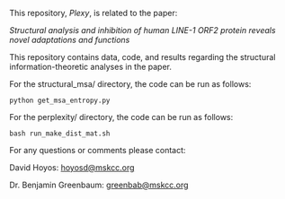 This repository, *Plexy*, is related to the paper:

*Structural analysis and inhibition of human LINE-1 ORF2 protein reveals novel adaptations and functions*

This repository contains data, code, and results regarding the structural information-theoretic analyses in the paper.

For the structural_msa/ directory, the code can be run as follows:

`python get_msa_entropy.py`

For the perplexity/ directory, the code can be run as follows:

`bash run_make_dist_mat.sh`

For any questions or comments please contact:

David Hoyos: hoyosd@mskcc.org

Dr. Benjamin Greenbaum: greenbab@mskcc.org
